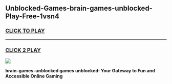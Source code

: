 
## Unblocked-Games-brain-games-unblocked-Play-Free-1vsn4
<h3>
<a href="https://premium76.site?title=brain-games-unblocked&ref=17A">CLICK TO PLAY</a></h3>
<hr>

<h3>
<a href="https://premium76.site?title=brain-games-unblocked&ref=17A">CLICK 2 PLAY</a>
  
</h3>

<a href="https://premium76.site?title=brain-games-unblocked&ref=17A"><img src="https://clearcache.store/games.png"></a>


**brain-games-unblocked games unblocked: Your Gateway to Fun and Accessible Online Gaming**
